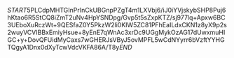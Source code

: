 $START$5PLCdpMHTGInPrInCkUBGnpPZgT4m1LXVbj6/iJ0iYVjskybSHP8Puj6hKtao6R5StCQ8iZmT2uNv4HpYSNDpg/Gvp5t5sZxpKTZ/sj977lq+Apxw6BC3UEboXuRczWt+9QESfaZ0Y5PkzW2li0KIW5ZC81PFhEaILdxCKN1z8yX9p2s2wuyVCVIBBxEmiyHsue+8yEnE7qWnAc3xrDc9UGgMykOzAG17dUwxmuHIGC+y+DovQFUidMyCaxs7wGHERJsVByJ5ovMPFL5wCdNYyrr6bVzftYYHGTQgyA1Dnx0dXyTcwVdcVKFA86A/T8y$END$